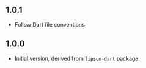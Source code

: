 <!-- markdownlint-disable-file MD041 -->

## 1.0.1

- Follow Dart file conventions

## 1.0.0

- Initial version, derived from `lipsum-dart` package.
